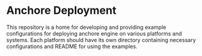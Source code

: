 # Anchore Deployment
This repository is a home for developing and providing example configurations for deploying anchore engine on various platforms and systems. Each platform should have its own directory containing necessary configurations and README for using the examples.
